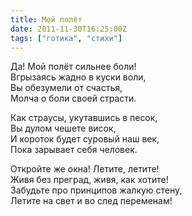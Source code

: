```yaml
---
title: Мой полёт
date: 2011-11-30T16:25:00Z
tags: ["готика", "стихи"]
---
```


Да! Мой полёт сильнее боли!  
Вгрызаясь жадно в куски воли,  
Вы обезумели от счастья,  
Молча о боли своей страсти.  

Как страусы, укутавшись в песок,  
Вы дулом чешете висок,  
И короток будет суровый наш век,  
Пока зарывает себя человек.  

Откройте же окна! Летите, летите!  
Живя без преград, живя, как хотите!  
Забудьте про принципов жалкую стену,  
Летите на свет и во след переменам!  
